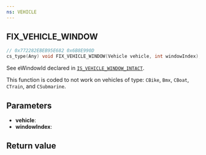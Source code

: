 ```yaml
---
ns: VEHICLE
---
```

## FIX_VEHICLE_WINDOW

```c
// 0x772282EBEB95E682 0x6B8E990D
cs_type(Any) void FIX_VEHICLE_WINDOW(Vehicle vehicle, int windowIndex);
```

See eWindowId declared in [`IS_VEHICLE_WINDOW_INTACT`](#_0x46E571A0E20D01F1).

This function is coded to not work on vehicles of type: `CBike`, `Bmx`, `CBoat`, `CTrain`, and `CSubmarine`.

## Parameters
* **vehicle**: 
* **windowIndex**: 

## Return value
